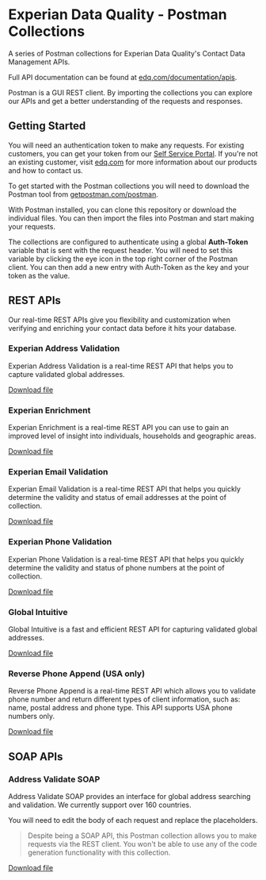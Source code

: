# Experian Data Quality - Postman Collections

A series of Postman collections for Experian Data Quality's Contact Data Management APIs.

Full API documentation can be found at [edq.com/documentation/apis](http://edq.com/documentation/apis).

Postman is a GUI REST client. By importing the collections you can explore our APIs and get a better understanding of the requests and responses.

## Getting Started

You will need an authentication token to make any requests. For existing customers, you can get your token from our [Self Service Portal](https://manage.experianaperture.io). If you're not an existing customer, visit [edq.com](http://edq.com) for more information about our products and how to contact us.

To get started with the Postman collections you will need to download the Postman tool from [getpostman.com/postman](https://www.getpostman.com/postman).

With Postman installed, you can clone this repository or download the individual files. You can then import the files into Postman and start making your requests.

The collections are configured to authenticate using a global **Auth-Token** variable that is sent with the request header. You will need to set this variable by clicking the eye icon in the top right corner of the Postman client. You can then add a new entry with Auth-Token as the key and your token as the value.

## REST APIs

Our real-time REST APIs give you flexibility and customization when verifying and enriching your contact data before it hits your database.

### Experian Address Validation

Experian Address Validation is a real-time REST API that helps you to capture validated global addresses. 

[Download file](../../raw/master/Experian%20Address%20Validation.postman_collection.json)

### Experian Enrichment

Experian Enrichment is a real-time REST API you can use to gain an improved level of insight into individuals, households and geographic areas.

[Download file](../../raw/master/Experian%20Enrichment.postman_collection.json)

### Experian Email Validation

Experian Email Validation is a real-time REST API that helps you quickly determine the validity and status of email addresses at the point of collection. 

[Download file](../../raw/master/experian-email-validation.postman_collection.json)

### Experian Phone Validation

Experian Phone Validation is a real-time REST API that helps you quickly determine the validity and status of phone numbers at the point of collection.

[Download file](../../raw/master/experian-phone-validation.postman_collection.json)

### Global Intuitive

Global Intuitive is a fast and efficient REST API for capturing validated global addresses.

[Download file](../../raw/master/global-intuitive.postman_collection.json)

### Reverse Phone Append (USA only)

Reverse Phone Append is a real-time REST API which allows you to validate phone number and return different types of client information, such as: name, postal address and phone type. This API supports USA phone numbers only.

[Download file](../../raw/master/reverse-phone-append.postman_collection.json)

## SOAP APIs

### Address Validate SOAP

Address Validate SOAP provides an interface for global address searching and validation. We currently support over 160 countries.

You will need to edit the body of each request and replace the placeholders.

> Despite being a SOAP API, this Postman collection allows you to make requests via the REST client. You won't be able to use any of the code generation functionality with this collection.

[Download file](../../raw/master/address-validate-soap.postman_collection.json)






